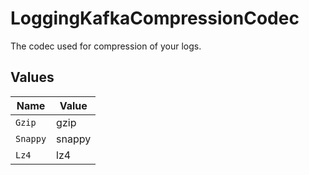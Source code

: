 # LoggingKafkaCompressionCodec

The codec used for compression of your logs.


## Values

| Name     | Value    |
| -------- | -------- |
| `Gzip`   | gzip     |
| `Snappy` | snappy   |
| `Lz4`    | lz4      |